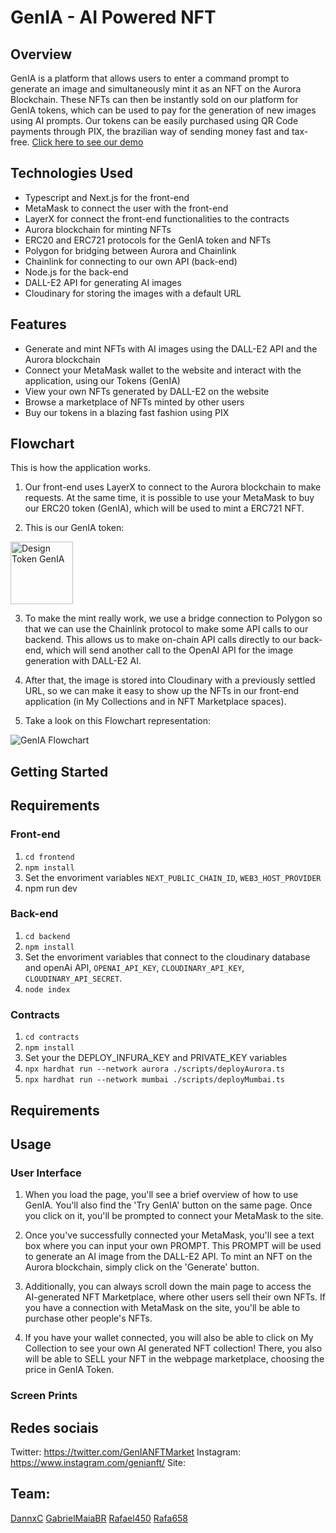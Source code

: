 # GenIA - AI Powered NFT


## Overview

GenIA is a platform that allows users to enter a command prompt to generate an image and simultaneously mint it as an NFT on the Aurora Blockchain. These NFTs can then be instantly sold on our platform for GenIA tokens, which can be used to pay for the generation of new images using AI prompts. Our tokens can be easily purchased using QR Code payments through PIX, the brazilian way of sending money fast and tax-free. [Click here to see our demo](https://master--ornate-alpaca-83f547.netlify.app/)

## Technologies Used
* Typescript and Next.js for the front-end
* MetaMask to connect the user with the front-end
* LayerX for connect the front-end functionalities to the contracts
* Aurora blockchain for minting NFTs
* ERC20 and ERC721 protocols for the GenIA token and NFTs
* Polygon for bridging between Aurora and Chainlink
* Chainlink for connecting to our own API (back-end)
* Node.js for the back-end
* DALL-E2 API for generating AI images
* Cloudinary for storing the images with a default URL

## Features
* Generate and mint NFTs with AI images using the DALL-E2 API and the Aurora blockchain
* Connect your MetaMask wallet to the website and interact with the application, using our Tokens (GenIA)
* View your own NFTs generated by DALL-E2 on the website
* Browse a marketplace of NFTs minted by other users
* Buy our tokens in a blazing fast fashion using PIX

## Flowchart
This is how the application works.
1. Our front-end uses LayerX to connect to the Aurora blockchain to make requests. At the same time, it is possible to use your MetaMask to buy our ERC20 token (GenIA), which will be used to mint a ERC721 NFT. 

2. This is our GenIA token:

<img width="100" alt="Design Token GenIA" src="https://user-images.githubusercontent.com/101767386/229328402-b598e662-b6e7-41c3-956e-5f516c8dbda4.png">

3. To make the mint really work, we use a bridge connection to Polygon so that we can use the Chainlink protocol to make some API calls to our backend. This allows us to make on-chain API calls directly to our back-end, which will send another call to the OpenAI API for the image generation with DALL-E2 AI.

4. After that, the image is stored into Cloudinary with a previously settled URL, so we can make it easy to show up the NFTs in our front-end application (in My Collections and in NFT Marketplace spaces).

5. Take a look on this Flowchart representation:

![GenIA Flowchart](https://user-images.githubusercontent.com/101767386/229346917-d59fdf0e-06d6-4f74-8803-5f66c31a5245.jpg)


## Getting Started
## Requirements
### Front-end 
1. `cd frontend`
2. `npm install`
3. Set the envoriment variables `NEXT_PUBLIC_CHAIN_ID`, `WEB3_HOST_PROVIDER`
4. npm run dev
### Back-end 
1. `cd backend`
2. `npm install`
3. Set the envoriment variables that connect to the cloudinary database and openAi API, `OPENAI_API_KEY`, `CLOUDINARY_API_KEY`, `CLOUDINARY_API_SECRET`.
4. `node index`
### Contracts
1. `cd contracts`
2. `npm install`
3. Set your the DEPLOY_INFURA_KEY and PRIVATE_KEY variables
4. `npx hardhat run --network aurora ./scripts/deployAurora.ts`
5. `npx hardhat run --network mumbai ./scripts/deployMumbai.ts`

## Requirements

## Usage
### User Interface
1. When you load the page, you'll see a brief overview of how to use GenIA. You'll also find the 'Try GenIA' button on the same page. Once you click on it, you'll be prompted to connect your MetaMask to the site.

2. Once you've successfully connected your MetaMask, you'll see a text box where you can input your own PROMPT. This PROMPT will be used to generate an AI image from the DALL-E2 API. To mint an NFT on the Aurora blockchain, simply click on the 'Generate' button.

3. Additionally, you can always scroll down the main page to access the AI-generated NFT Marketplace, where other users sell their own NFTs. If you have a connection with MetaMask on the site, you'll be able to purchase other people's NFTs.

4. If you have your wallet connected, you will also be able to click on My Collection to see your own AI generated NFT collection! There, you also will be able to SELL your NFT in the webpage marketplace, choosing the price in GenIA Token.

### Screen Prints




## Redes sociais

Twitter: https://twitter.com/GenIANFTMarket
Instagram: https://www.instagram.com/genianft/
Site:


## Team:
[DannxC](https://github.com/DannxC)
[GabrielMaiaBR](https://github.com/GabrielMaiaBR)
[Rafael450](https://github.com/Rafael450)
[Rafa658](https://github.com/Rafa658)